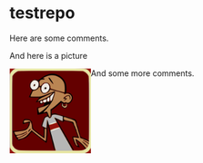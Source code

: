 # testrepo

Here are some comments.


And here is a picture



<a href="url"><img src="https://github.com/GkAntonius/testrepo/blob/master/doc/gandhi.png" align="left" height="150" ></a>


And some more comments.

